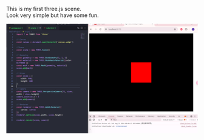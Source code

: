 This is my first three.js scene.<br />
Look very simple but have some fun.

![My first three.js scene](images/capture.png)